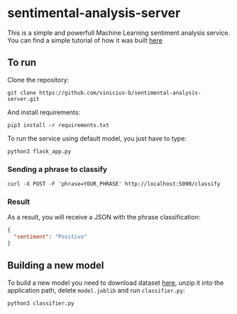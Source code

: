 # sentimental-analysis-server

This is a simple and powerfull Machine Learning sentiment analysis service. You can find a simple tutorial of how it was built [here](https://medium.com/@vini.bandeira.vb/creating-your-own-sentiment-analysis-service-to-classify-portuguese-phrases-eb2fb6613eb1)

## To run

Clone the repository:
```
git clone https://github.com/vinicius-b/sentimental-analysis-server.git
```
And install requirements:
```
pip3 install -r requirements.txt
```
To run the service using default model, you just have to type:
```
python3 flask_app.py
```
### Sending a phrase to classify
```
curl -X POST -F 'phrase=YOUR_PHRASE' http://localhost:5000/classify
```

### Result
As a result, you will receive a JSON with the phrase classification:
```json
{
  "sentiment": "Positivo"
}
```

## Building a new model

To build a new model you need to download dataset [here](https://drive.google.com/file/d/11pKJEeJ44qL1cVmllZyd4o26HkYXG3Yn/view?usp=sharing), unzip it into the application path, delete `model.joblib` and run `classifier.py`:
```
python3 classifier.py
```
